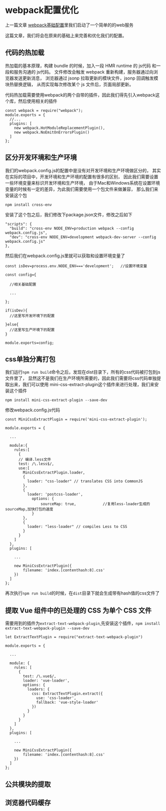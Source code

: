 # webpack配置优化

上一篇文章 [webpack基础配置](../webpack/todolist.html)里我们启动了一个简单的的web服务

这篇文章，我们将会在原来的基础上来完善和优化我们的配置。

## 代码的热加载

热加载的基本原理，构建 bundle 的时候，加入一段 HMR runtime 的 js代码 和一段和服务沟通的 js代码。
文件修改会触发 webpack 重新构建，服务器通过向浏览器发送更新消息，
浏览器通过 jsonp 拉取更新的模块文件，jsonp 回调触发模块热替换逻辑，
从而实现每次修改某个 js 文件后，页面局部更新。

代码热加载需要使用webpack的两个自带的插件，因此我们得先引入webpack这个库，然后使用相关的插件
```js{}
const webpack = require("webpack");
module.exports = {
  //...
  plugins: [
    new webpack.HotModuleReplacementPlugin(),
    new webpack.NoEmitOnErrorsPlugin()
  ]
};
```

## 区分开发环境和生产环境
我们的webpack.config.js的配置中是没有对开发环境和生产环境做区分的，
其实在实际的项目中，开发环境和生产环境的配置有很多的区别，
因此我们需要设置一些环境变量来标识开发环境和生产环境，
由于Mac和Windows系统在设置环境变量的时候有一定的差异，为此我们需要使用一个包文件来做兼容，
那么我们来安装这个包

`npm install cross-env`

安装了这个包之后，我们修改下package.json文件，修改之后如下

```js{}
"scripts": {
  "build": "cross-env NODE_ENV=production webpack --config webpack.config.js",
  "dev": "cross-env NODE_ENV=development webpack-dev-server --config  webpack.config.js"
},
```
然后我们在webpack.config.js里就可以获取和设置环境变量了

```js{}
const isDev=process.env.NODE_ENV==='development';   //设置环境变量

const config={

  //相关基础配置

  ...

};

if(isDev){
  //这里写开发环境下的配置

}else{
  //这里写生产环境下的配置
}

module.exports=config;
```

## css单独分离打包
我们运行`npm run build`命令之后，发现在dist目录下，所有的css代码被打包到js文件里了，
显然这不是我们在生产环境所需要的，因此我们需要将css代码单独提取出来，我们可以使用
mini-css-extract-plugin这个插件来进行处理，我们来安装这个插件

`npm install mini-css-extract-plugin --save-dev`

修改webpack.config.js代码

```js{}
const MiniCssExtractPlugin = require('mini-css-extract-plugin');

module.exports = {

  ...

  module:{
    rules:[
      {
      // 编译.less文件
      test: /\.less$/,
      use:[
        MiniCssExtractPlugin.loader,
        {
          loader: "css-loader" // translates CSS into CommonJS
        },
        {
          loader: 'postcss-loader',
            options: {
                sourceMap: true,            //复用less-loader生成的sourceMap,加快打包的速度
            }
        },
        {
          loader: "less-loader" // compiles Less to CSS
        }
      }
    ]
  },
  plugins: [

    ...

    new MiniCssExtractPlugin({
        filename: 'index.[contenthash:8].css'
    })
  ]
};
```
再次执行`npm run build`的时候，在`dist`目录下就会生成带有hash值的css文件了

## 提取 Vue 组件中的已处理的 CSS 为单个 CSS 文件

需要用到的插件为`extract-text-webpack-plugin`,先安装这个插件，`npm install extract-text-webpack-plugin --save-dev`

```js{}
let ExtractTextPlugin = require("extract-text-webpack-plugin")

module.exports = {

  ...

  module: {
    rules: [
      {
        test: /\.vue$/,
        loader: 'vue-loader',
        options: {
          loaders: {
            css: ExtractTextPlugin.extract({
              use: 'css-loader',
              fallback: 'vue-style-loader' 
            })
          }
        }
      }
    ]
  },
  plugins: [

    ...

    new MiniCssExtractPlugin({
        filename: 'index.[contenthash:8].css'
    })
  ]
};
```

## 公共模块的提取



## 浏览器代码缓存
